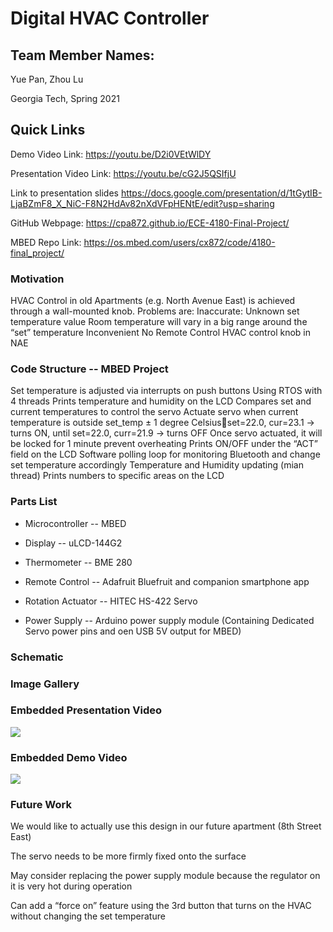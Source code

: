 # **Digital HVAC Controller**
## Team Member Names:

Yue Pan, Zhou Lu

Georgia Tech, Spring 2021

## Quick Links
Demo Video Link: https://youtu.be/D2i0VEtWlDY

Presentation Video Link: https://youtu.be/cG2J5QSIfjU

Link to presentation slides https://docs.google.com/presentation/d/1tGytIB-LjaBZmF8_X_NiC-F8N2HdAv82nXdVFpHENtE/edit?usp=sharing

GitHub Webpage: https://cpa872.github.io/ECE-4180-Final-Project/

MBED Repo Link: https://os.mbed.com/users/cx872/code/4180-final_project/




### Motivation
HVAC Control in old Apartments (e.g. North Avenue East) is achieved through a wall-mounted knob. 
Problems are:
Inaccurate:
Unknown set temperature value
Room temperature will vary in a big range around the “set” temperature
Inconvenient
No Remote Control
HVAC control knob in NAE


### Code Structure -- MBED Project
Set temperature is adjusted via interrupts on push buttons
Using RTOS with 4 threads
Prints temperature and humidity on the LCD
Compares set and current temperatures to control the servo
Actuate servo when current temperature is outside set_temp ± 1 degree Celsiusset=22.0, cur=23.1 → turns ON, until set=22.0, curr=21.9 → turns OFF
Once servo actuated, it will be locked for 1 minute prevent overheating
Prints ON/OFF under the “ACT” field on the LCD
Software polling loop for monitoring Bluetooth and change set temperature accordingly
Temperature and Humidity updating (mian thread)
Prints numbers to specific areas on the LCD

### Parts List
* Microcontroller -- MBED

* Display -- uLCD-144G2

* Thermometer -- BME 280

* Remote Control -- Adafruit Bluefruit and companion smartphone app

* Rotation Actuator -- HITEC HS-422 Servo

* Power Supply -- Arduino power supply module (Containing Dedicated Servo power pins and oen USB 5V output for MBED)


### Schematic

### Image Gallery

### Embedded Presentation Video
[![](http://img.youtube.com/vi/cG2J5QSIfjU/0.jpg)](http://www.youtube.com/watch?v=cG2J5QSIfjU "")


### Embedded Demo Video
[![](http://img.youtube.com/vi/D2i0VEtWlDY/0.jpg)](http://www.youtube.com/watch?v=D2i0VEtWlDY "")


### Future Work

We would like to actually use this design in our future apartment (8th Street East)

The servo needs to be more firmly fixed onto the surface

May consider replacing the power supply module because the regulator on it is very hot during operation 

Can add a “force on” feature using the 3rd button that turns on the HVAC without changing the set temperature
